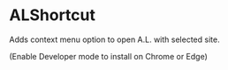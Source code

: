 # ALShortcut

Adds context menu option to open A.L. with selected site.

(Enable Developer mode to install on Chrome or Edge)
